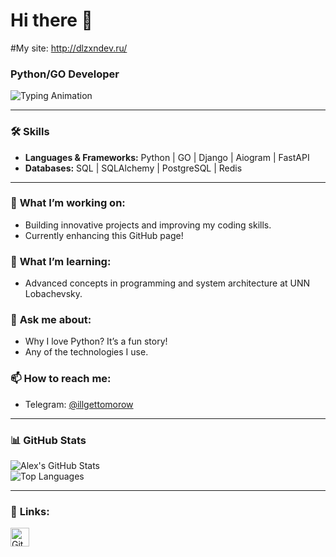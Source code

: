 # Hi there 👋  
#My site: http://dlzxndev.ru/
### Python/GO Developer  

![Typing Animation](https://readme-typing-svg.demolab.com?font=Fira+Code&weight=500&size=22&pause=1000&color=0D6EFD&width=435&lines=Hi+there!+I+am+Alex.;Python%2FGO+Developer.;Learning+at+UNN+Lobachevsky.;Passionate+about+coding!;Let%27s+build+something+great!+%F0%9F%92%AA)

---

### 🛠️ **Skills**  
- **Languages & Frameworks:** Python | GO | Django | Aiogram | FastAPI
- **Databases:** SQL | SQLAlchemy | PostgreSQL | Redis  

---

### 🔭 **What I’m working on:**  
- Building innovative projects and improving my coding skills.  
- Currently enhancing this GitHub page!  

### 🌱 **What I’m learning:**  
- Advanced concepts in programming and system architecture at UNN Lobachevsky.  

### 💬 **Ask me about:**  
- Why I love Python? It’s a fun story!  
- Any of the technologies I use.  

### 📫 **How to reach me:**  
- Telegram: [@illgettomorow](https://t.me/illgettomorow)  

---

### 📊 **GitHub Stats**  
![Alex's GitHub Stats](https://github-readme-stats.vercel.app/api?username=Dlzxn&show_icons=true&theme=radical)  
![Top Languages](https://github-readme-stats.vercel.app/api/top-langs/?username=Dlzxn&layout=compact&theme=radical)  

---

### 🔗 **Links:**  
[<img src='https://cdn.jsdelivr.net/npm/simple-icons@3.0.1/icons/github.svg' alt='GitHub' height='30'>](https://github.com/Dlzxn)  
